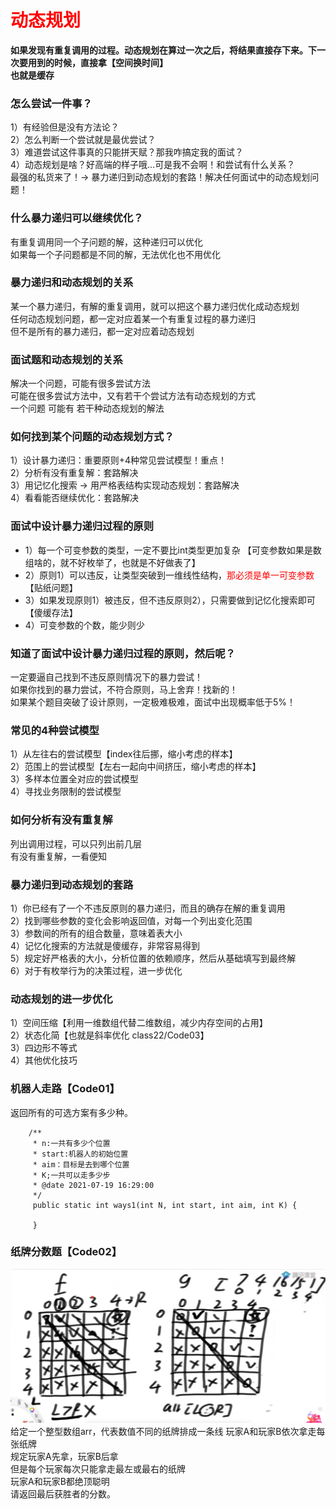 # <font color="red">**动态规划**</font>  
**如果发现有重复调用的过程。动态规划在算过一次之后，将结果直接存下来。下一次要用到的时候，直接拿【空间换时间】**  
**也就是缓存**  

  
### 怎么尝试一件事？  
1）有经验但是没有方法论？  
2）怎么判断一个尝试就是最优尝试？  
3）难道尝试这件事真的只能拼天赋？那我咋搞定我的面试？  
4）动态规划是啥？好高端的样子哦…可是我不会啊！和尝试有什么关系？  
最强的私货来了！-> 暴力递归到动态规划的套路！解决任何面试中的动态规划问题！  



### 什么暴力递归可以继续优化？  
有重复调用同一个子问题的解，这种递归可以优化  
如果每一个子问题都是不同的解，无法优化也不用优化  



### 暴力递归和动态规划的关系  
某一个暴力递归，有解的重复调用，就可以把这个暴力递归优化成动态规划  
任何动态规划问题，都一定对应着某一个有重复过程的暴力递归  
但不是所有的暴力递归，都一定对应着动态规划  



### 面试题和动态规划的关系  
解决一个问题，可能有很多尝试方法  
可能在很多尝试方法中，又有若干个尝试方法有动态规划的方式  
一个问题   可能有   若干种动态规划的解法  


  
### 如何找到某个问题的动态规划方式？  
1）设计暴力递归：重要原则+4种常见尝试模型！重点！  
2）分析有没有重复解：套路解决  
3）用记忆化搜索 -> 用严格表结构实现动态规划：套路解决  
4）看看能否继续优化：套路解决  



### 面试中设计暴力递归过程的原则  
- 1）每一个可变参数的类型，一定不要比int类型更加复杂 【可变参数如果是数组啥的，就不好枚举了，也就是不好做表了】  
- 2）原则1）可以违反，让类型突破到一维线性结构，<font color="red">那必须是单一可变参数</font>   【贴纸问题】  
- 3）如果发现原则1）被违反，但不违反原则2），只需要做到记忆化搜索即可【傻缓存法】  
- 4）可变参数的个数，能少则少  


  
### 知道了面试中设计暴力递归过程的原则，然后呢？  
一定要逼自己找到不违反原则情况下的暴力尝试！  
如果你找到的暴力尝试，不符合原则，马上舍弃！找新的！    
如果某个题目突破了设计原则，一定极难极难，面试中出现概率低于5%！  



### 常见的4种尝试模型  
1）从左往右的尝试模型【index往后挪，缩小考虑的样本】  
2）范围上的尝试模型【左右一起向中间挤压，缩小考虑的样本】  
3）多样本位置全对应的尝试模型  
4）寻找业务限制的尝试模型  



### 如何分析有没有重复解  
列出调用过程，可以只列出前几层  
有没有重复解，一看便知  
  


### 暴力递归到动态规划的套路  
1）你已经有了一个不违反原则的暴力递归，而且的确存在解的重复调用  
2）找到哪些参数的变化会影响返回值，对每一个列出变化范围  
3）参数间的所有的组合数量，意味着表大小  
4）记忆化搜索的方法就是傻缓存，非常容易得到  
5）规定好严格表的大小，分析位置的依赖顺序，然后从基础填写到最终解  
6）对于有枚举行为的决策过程，进一步优化  



### 动态规划的进一步优化
1）空间压缩【利用一维数组代替二维数组，减少内存空间的占用】  
2）状态化简【也就是斜率优化 class22/Code03】  
3）四边形不等式  
4）其他优化技巧  





### 机器人走路【Code01】  
返回所有的可选方案有多少种。  
```text
    /**
	 * n:一共有多少个位置
	 * start:机器人的初始位置
	 * aim：目标是去到哪个位置
	 * K;一共可以走多少步
	 * @date 2021-07-19 16:29:00
	 */
	 public static int ways1(int N, int start, int aim, int K) {
		
	 }
```

### 纸牌分数题【Code02】  
![图解方法三](img_Code02.png)  
给定一个整型数组arr，代表数值不同的纸牌排成一条线
玩家A和玩家B依次拿走每张纸牌  
规定玩家A先拿，玩家B后拿  
但是每个玩家每次只能拿走最左或最右的纸牌  
玩家A和玩家B都绝顶聪明  
请返回最后获胜者的分数。   
